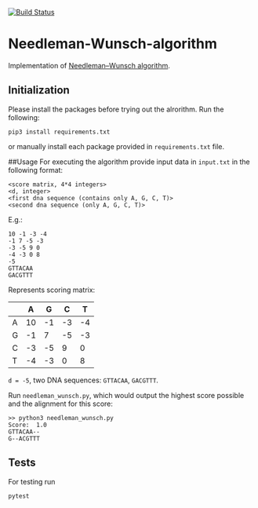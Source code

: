 [![Build Status](https://travis-ci.com/rediska0123/Needleman-Wunsch-algorithm.svg?branch=master)](https://travis-ci.org/rediska0123/Needleman-Wunsch-algorithm)

# Needleman-Wunsch-algorithm

Implementation of [Needleman–Wunsch algorithm](https://en.wikipedia.org/wiki/Needleman%E2%80%93Wunsch_algorithm).

## Initialization
Please install the packages before trying out the alrorithm. Run the following:

```shell script
pip3 install requirements.txt
```
 or manually install each package provided in `requirements.txt` file.

##Usage
For executing the algorithm provide input data in `input.txt` in the following format:

```
<score matrix, 4*4 integers>
<d, integer>
<first dna sequence (contains only A, G, C, T)>
<second dna sequence (only A, G, C, T)>
```

E.g.:

```
10 -1 -3 -4
-1 7 -5 -3
-3 -5 9 0
-4 -3 0 8
-5
GTTACAA
GACGTTT
```
Represents scoring matrix:

|   | A  | G  | C  | T  |
|---|----|----|----|----|
| A | 10 | -1 | -3 | -4 |
| G | -1 | 7  | -5 | -3 |
| C | -3 | -5 | 9  | 0  |
| T | -4 | -3 | 0  | 8  |

`d = -5`, two DNA sequences: `GTTACAA`, `GACGTTT`.

Run `needleman_wunsch.py`, which would output the highest score possible and the alignment for this score:

```shell script
>> python3 needleman_wunsch.py
Score:  1.0
GTTACAA--
G--ACGTTT
```

## Tests

For testing run

```shell script
pytest
```